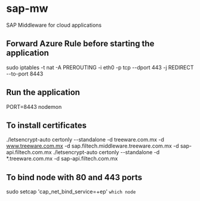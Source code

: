 # sap-mw
SAP Middleware for cloud applications

## Forward Azure Rule before starting the application
sudo iptables -t nat -A PREROUTING -i eth0 -p tcp --dport 443 -j REDIRECT --to-port 8443

## Run the application
PORT=8443 nodemon

## To install certificates
./letsencrypt-auto certonly --standalone -d treeware.com.mx -d www.treeware.com.mx -d sap.filtech.middleware.treeware.com.mx -d sap-api.filtech.com.mx
./letsencrypt-auto certonly --standalone -d *.treeware.com.mx -d sap-api.filtech.com.mx

## To bind node with 80 and 443 ports
sudo setcap 'cap_net_bind_service=+ep' `which node`
